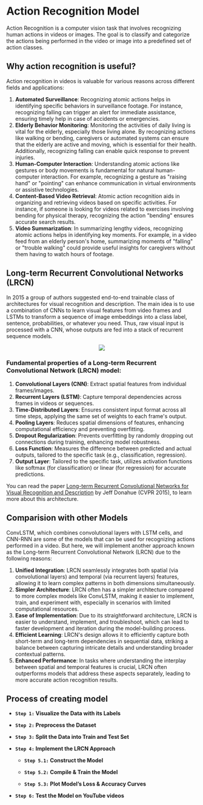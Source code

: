 # Action Recognition Model
Action Recognition is a computer vision task that involves recognizing human actions in videos or images. The goal is to classify and categorize the actions being performed in the video or image into a predefined set of action classes.

## Why action recognition is useful?
Action recognition in videos is valuable for various reasons across different fields and applications:

1. **Automated Surveillance**: Recognizing atomic actions helps in identifying specific behaviors in surveillance footage. For instance, recognizing falling can trigger an alert for immediate assistance, ensuring timely help in case of accidents or emergencies.
2. **Elderly Behavior Monitoring**: Monitoring the activities of daily living is vital for the elderly, especially those living alone. By recognizing actions like walking or bending, caregivers or automated systems can ensure that the elderly are active and moving, which is essential for their health. Additionally, recognizing falling can enable quick response to prevent injuries.
3. **Human-Computer Interaction**: Understanding atomic actions like gestures or body movements is fundamental for natural human-computer interaction. For example, recognizing a gesture as "raising hand" or "pointing" can enhance communication in virtual environments or assistive technologies.
4. **Content-Based Video Retrieval**: Atomic action recognition aids in organizing and retrieving videos based on specific activities. For instance, if someone is looking for videos related to exercises involving bending for physical therapy, recognizing the action "bending" ensures accurate search results.
5. **Video Summarization**: In summarizing lengthy videos, recognizing atomic actions helps in identifying key moments. For example, in a video feed from an elderly person's home, summarizing moments of "falling" or "trouble walking" could provide useful insights for caregivers without them having to watch hours of footage.

## Long-term Recurrent Convolutional Networks (LRCN)
In 2015 a group of authors suggested end-to-end trainable class of architectures for visual recognition and description. The main idea is to use a combination of CNNs to learn visual features from video frames and LSTMs to transform a sequence of image embeddings into a class label, sentence, probabilities, or whatever you need. Thus, raw visual input is processed with a CNN, whose outputs are fed into a stack of recurrent sequence models.
<center>
<img src='https://drive.google.com/uc?export=download&id=1I-q5yLsIoNh2chfzT7JYvra17FsXvdme'>
</center>

### Fundamental properties of a Long-term Recurrent Convolutional Network (LRCN) model:

1. **Convolutional Layers (CNN)**: Extract spatial features from individual frames/images.
2. **Recurrent Layers (LSTM)**: Capture temporal dependencies across frames in videos or sequences.
3. **Time-Distributed Layers**: Ensures consistent input format across all time steps, applying the same set of weights to each frame's output.
4. **Pooling Layers**: Reduces spatial dimensions of features, enhancing computational efficiency and preventing overfitting.
5. **Dropout Regularization**: Prevents overfitting by randomly dropping out connections during training, enhancing model robustness.
5. **Loss Function**: Measures the difference between predicted and actual outputs, tailored to the specific task (e.g., classification, regression).
6. **Output Layer**: Tailored to the specific task, utilizes activation functions like softmax (for classification) or linear (for regression) for accurate predictions.

You can read the paper [Long-term Recurrent Convolutional Networks for Visual Recognition and Description](https://arxiv.org/abs/1411.4389?source=post_page---------------------------) by Jeff Donahue (CVPR 2015), to learn more about this architecture.

## Comparision with other Models

ConvLSTM, which combines convolutional layers with LSTM cells, and CNN-RNN are some of the models that can be used for recognizing actions performed in a video. But here, we will implement another approach known as the Long-term Recurrent Convolutional Network (LRCN) due to the following reasons:

1. **Unified Integration**: LRCN seamlessly integrates both spatial (via convolutional layers) and temporal (via recurrent layers) features, allowing it to learn complex patterns in both dimensions simultaneously.
2. **Simpler Architecture**: LRCN often has a simpler architecture compared to more complex models like ConvLSTM, making it easier to implement, train, and experiment with, especially in scenarios with limited computational resources.
3. **Ease of Implementation**: Due to its straightforward architecture, LRCN is easier to understand, implement, and troubleshoot, which can lead to faster development and iteration during the model-building process.
4. **Efficient Learning**: LRCN's design allows it to efficiently capture both short-term and long-term dependencies in sequential data, striking a balance between capturing intricate details and understanding broader contextual patterns.
5. **Enhanced Performance**: In tasks where understanding the interplay between spatial and temporal features is crucial, LRCN often outperforms models that address these aspects separately, leading to more accurate action recognition results.

## Process of creating model

- **`Step 1:` Visualize the Data with its Labels**

- **`Step 2:` Preprocess the Dataset**

- **`Step 3:` Split the Data into Train and Test Set**

- **`Step 4:` Implement the LRCN Approach**
 
    - **`Step 5.1:` Construct the Model**
    
    - **`Step 5.2:` Compile & Train the Model**
    
    - **`Step 5.3:` Plot Model’s Loss & Accuracy Curves**
    
- **`Step 6:` Test the Model on YouTube videos**
